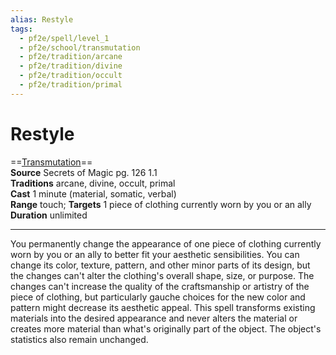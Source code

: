```yaml
---
alias: Restyle
tags:
  - pf2e/spell/level_1
  - pf2e/school/transmutation
  - pf2e/tradition/arcane
  - pf2e/tradition/divine
  - pf2e/tradition/occult
  - pf2e/tradition/primal
---
```


# Restyle

==[Transmutation](Transmutation.md)==  
__Source__ Secrets of Magic pg. 126 1.1  
**Traditions** arcane, divine, occult, primal  
**Cast** 1 minute (material, somatic, verbal)  
**Range** touch; **Targets** 1 piece of clothing currently worn by you or an ally  
**Duration** unlimited

---

You permanently change the appearance of one piece of clothing currently worn by you or an ally to better fit your aesthetic sensibilities. You can change its color, texture, pattern, and other minor parts of its design, but the changes can't alter the clothing's overall shape, size, or purpose. The changes can't increase the quality of the craftsmanship or artistry of the piece of clothing, but particularly gauche choices for the new color and pattern might decrease its aesthetic appeal. This spell transforms existing materials into the desired appearance and never alters the material or creates more material than what's originally part of the object. The object's statistics also remain unchanged.
